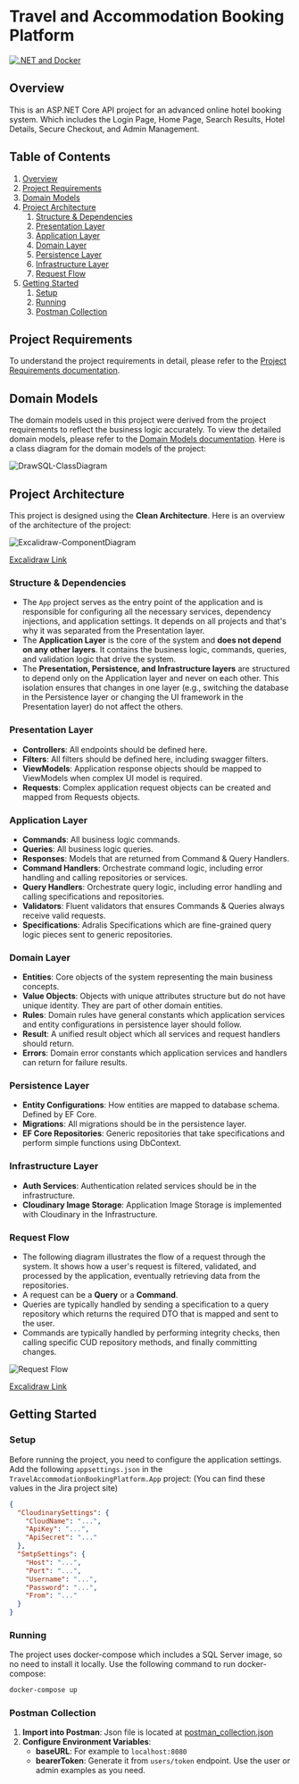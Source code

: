 # Travel and Accommodation Booking Platform

[![.NET and Docker](https://github.com/DotNetBackendTraining/travel-and-accommodation-booking-platform/actions/workflows/build-test-push.yml/badge.svg)](https://github.com/DotNetBackendTraining/travel-and-accommodation-booking-platform/actions/workflows/build-test-push.yml)

## Overview

This is an ASP.NET Core API project for an advanced online hotel booking system. Which includes the Login Page, Home
Page, Search Results, Hotel Details, Secure Checkout, and Admin Management.

## Table of Contents

1. [Overview](#overview)
2. [Project Requirements](#project-requirements)
3. [Domain Models](#domain-models)
4. [Project Architecture](#project-architecture)
    1. [Structure & Dependencies](#structure--dependencies)
    2. [Presentation Layer](#presentation-layer)
    3. [Application Layer](#application-layer)
    4. [Domain Layer](#domain-layer)
    5. [Persistence Layer](#persistence-layer)
    6. [Infrastructure Layer](#infrastructure-layer)
    7. [Request Flow](#request-flow)
5. [Getting Started](#getting-started)
    1. [Setup](#setup)
    2. [Running](#running)
    3. [Postman Collection](#postman-collection)

## Project Requirements

To understand the project requirements in detail, please refer to
the [Project Requirements documentation](assets/pages/ProjectRequirements.md).

## Domain Models

The domain models used in this project were derived from the project requirements to reflect the business logic
accurately.
To view the detailed domain models, please refer to the [Domain Models documentation](assets/pages/DomainModels.md).
Here is a class diagram for the domain models of the project:

![DrawSQL-ClassDiagram](assets/diagrams/DrawSQL-ClassDiagram.png)

## Project Architecture

This project is designed using the **Clean Architecture**.
Here is an overview of the architecture of the project:

![Excalidraw-ComponentDiagram](assets/diagrams/Excalidraw-ComponentDiagram.png)

[Excalidraw Link](https://excalidraw.com/#json=rNTa274ROqUpgFXId7oqX,_FgHNGEYN9v5k6V7jEUvuQ)

### Structure & Dependencies

- The `App` project serves as the entry point of the application and is responsible for configuring all the necessary
  services, dependency injections, and application settings.
  It depends on all projects and that's why it was separated from the Presentation layer.
- The **Application Layer** is the core of the system and **does not depend on any other layers**. It contains the
  business logic, commands, queries, and validation logic that drive the system.
- The **Presentation, Persistence, and Infrastructure layers** are structured to depend only on the Application layer
  and never on each other. This isolation ensures that changes in one layer (e.g., switching the database in the
  Persistence layer or changing the UI framework in the Presentation layer) do not affect the others.

### Presentation Layer

- **Controllers**: All endpoints should be defined here.
- **Filters**: All filters should be defined here, including swagger filters.
- **ViewModels**: Application response objects should be mapped to ViewModels when complex UI model is required.
- **Requests**: Complex application request objects can be created and mapped from Requests objects.

### **Application Layer**

- **Commands**: All business logic commands.
- **Queries**: All business logic queries.
- **Responses**: Models that are returned from Command & Query Handlers.
- **Command Handlers**: Orchestrate command logic, including error handling and calling repositories or services.
- **Query Handlers**: Orchestrate query logic, including error handling and calling specifications and repositories.
- **Validators**: Fluent validators that ensures Commands & Queries always receive valid requests.
- **Specifications**: Adralis Specifications which are fine-grained query logic pieces sent to generic repositories.

### **Domain Layer**

- **Entities**: Core objects of the system representing the main business concepts.
- **Value Objects**: Objects with unique attributes structure but do not have unique identity.
  They are part of other domain entities.
- **Rules**: Domain rules have general constants which application services and entity configurations in persistence
  layer should follow.
- **Result**: A unified result object which all services and request handlers should return.
- **Errors**: Domain error constants which application services and handlers can return for failure results.

### **Persistence Layer**

- **Entity Configurations**: How entities are mapped to database schema. Defined by EF Core.
- **Migrations**: All migrations should be in the persistence layer.
- **EF Core Repositories**: Generic repositories that take specifications and perform simple functions using DbContext.

### **Infrastructure Layer**

- **Auth Services**: Authentication related services should be in the infrastructure.
- **Cloudinary Image Storage**: Application Image Storage is implemented with Cloudinary in the Infrastructure.

### Request Flow

- The following diagram illustrates the flow of a request through the system. It shows how a user's request is
  filtered, validated, and processed by the application, eventually retrieving data from the repositories.
- A request can be a **Query** or a **Command**.
- Queries are typically handled by sending a specification to a query repository which returns the required DTO that is
  mapped and sent to the user.
- Commands are typically handled by performing integrity checks, then calling specific CUD repository methods, and
  finally committing changes.

![Request Flow](assets/diagrams/Excalidraw-RequestFlow.png)

[Excalidraw Link](https://excalidraw.com/#json=fJVH74MDG3xiEtdRuKAZh,nU1nGgIUZbdecVB9ZNzepA)

## Getting Started

### Setup

Before running the project, you need to configure the application settings.
Add the following `appsettings.json` in the `TravelAccommodationBookingPlatform.App` project:
(You can find these values in the Jira project site)

```json
{
  "CloudinarySettings": {
    "CloudName": "...",
    "ApiKey": "...",
    "ApiSecret": "..."
  },
  "SmtpSettings": {
    "Host": "...",
    "Port": "...",
    "Username": "...",
    "Password": "...",
    "From": "..."
  }
}
```

### Running

The project uses docker-compose which includes a SQL Server image, so no need to install it locally.
Use the following command to run docker-compose:

```bash
docker-compose up
```

### Postman Collection

1. **Import into Postman**: Json file is located at [postman_collection.json](assets/postman_collection.json)
2. **Configure Environment Variables**:
    - **baseURL**: For example to `localhost:8080`
    - **bearerToken**: Generate it from `users/token` endpoint. Use the user or admin examples as you need.